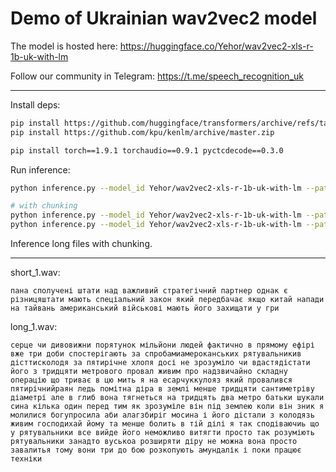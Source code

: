 # Demo of Ukrainian wav2vec2 model

The model is hosted here: https://huggingface.co/Yehor/wav2vec2-xls-r-1b-uk-with-lm

Follow our community in Telegram: https://t.me/speech_recognition_uk

---

Install deps:

```bash
pip install https://github.com/huggingface/transformers/archive/refs/tags/v4.16.2.zip
pip install https://github.com/kpu/kenlm/archive/master.zip

pip install torch==1.9.1 torchaudio==0.9.1 pyctcdecode==0.3.0
```

Run inference:

```bash
python inference.py --model_id Yehor/wav2vec2-xls-r-1b-uk-with-lm --path_file short_1.wav

# with chunking
python inference.py --model_id Yehor/wav2vec2-xls-r-1b-uk-with-lm --path_file short_1.wav --chunk_length_s 10 --stride_length_s_l 4 --stride_length_s_r 2
python inference.py --model_id Yehor/wav2vec2-xls-r-1b-uk-with-lm --path_file long_1.wav --chunk_length_s 10 --stride_length_s_l 4 --stride_length_s_r 2
```

Inference long files with chunking.

---

short_1.wav:

```
пана сполучені штати над важливий стратегічний партнер однак є різницяштати мають спеціальний закон який передбачає якщо китай напади на тайвань американський військові мають його захищати у гри
```

long_1.wav:

```
серце чи дивовижни порятунок мільйони людей фактично в прямому ефірі вже три доби спостерігають за спробамиамероканських рятувальникив дісттисколодя за пятирічне хлопя досі не зрозуміло чи вдастядістати його з тридцяти метрового провал живим про надзвичайно складну операцію що триває в цю мить я на есарчуккулояз який провалився пятирічнийраян ледь помітна діра в землі менше тридцяти сантиметріву діаметрі але в глиб вона тягнеться на тридцять два метро батьки шукали сина кілька один перед тим як зрозуміле він під землею коли він зник я молилися богупросила аби алагзбиріг мосина і його дістали з колодязь живим господихай йому та менше болить в тій ділі я так сподіваючиь що у рятувальники все вийде його неможливо витягти просто так розуміють рятувальники занадто вуськоа розширяти діру не можна вона просто завалитья тому вони три до бою розкопують амундалік і поки працює техніки
```
